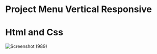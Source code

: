 # Project Menu Vertical Responsive

# Html and Css

![Screenshot (989)](https://github.com/JuanCruzGiorda/projects_html/assets/114437428/7c25560f-ec4f-465e-9e42-4fc3e4df3a71)

